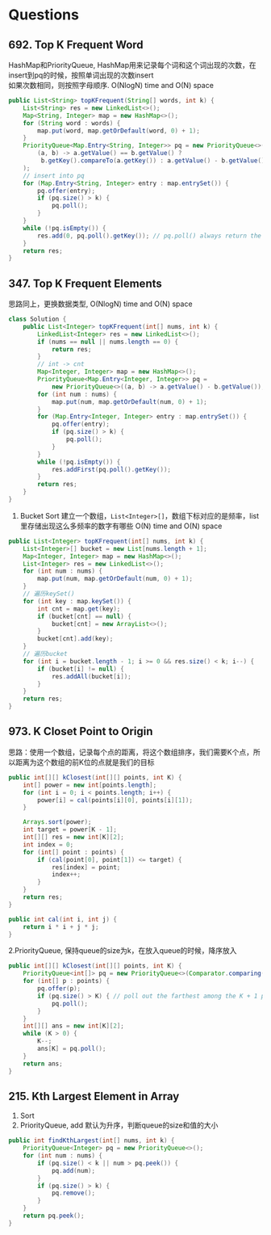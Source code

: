 # Questions

## 692. Top K Frequent Word

HashMap和PriorityQueue, HashMap用来记录每个词和这个词出现的次数，在insert到pq的时候，按照单词出现的次数insert  
如果次数相同，则按照字母顺序.
O(NlogN) time and O(N) space

```java
public List<String> topKFrequent(String[] words, int k) {
    List<String> res = new LinkedList<>();
    Map<String, Integer> map = new HashMap<>();
    for (String word : words) {
        map.put(word, map.getOrDefault(word, 0) + 1);
    }
    PriorityQueue<Map.Entry<String, Integer>> pq = new PriorityQueue<>(
        (a, b) -> a.getValue() == b.getValue() ?
         b.getKey().compareTo(a.getKey()) : a.getValue() - b.getValue()
    );
    // insert into pq
    for (Map.Entry<String, Integer> entry : map.entrySet()) {
        pq.offer(entry);
        if (pq.size() > k) {
            pq.poll();
        }
    }
    while (!pq.isEmpty()) {
        res.add(0, pq.poll().getKey()); // pq.poll() always return the smallest.
    }
    return res;
}
```  

## 347. Top K Frequent Elements

思路同上，更换数据类型, O(NlogN) time and O(N) space

```java
class Solution {
    public List<Integer> topKFrequent(int[] nums, int k) {
        LinkedList<Integer> res = new LinkedList<>();
        if (nums == null || nums.length == 0) {
            return res;
        }
        // int -> cnt
        Map<Integer, Integer> map = new HashMap<>();
        PriorityQueue<Map.Entry<Integer, Integer>> pq =
            new PriorityQueue<>((a, b) -> a.getValue() - b.getValue());
        for (int num : nums) {
            map.put(num, map.getOrDefault(num, 0) + 1);
        }
        for (Map.Entry<Integer, Integer> entry : map.entrySet()) {
            pq.offer(entry);
            if (pq.size() > k) {
                pq.poll();
            }
        }
        while (!pq.isEmpty()) {
            res.addFirst(pq.poll().getKey());
        }
        return res;
    }
}
```  

1. Bucket Sort
建立一个数组，`List<Integer>[]`，数组下标对应的是频率，list里存储出现这么多频率的数字有哪些 
O(N) time and O(N) space

```java
public List<Integer> topKFrequent(int[] nums, int k) {
    List<Integer>[] bucket = new List[nums.length + 1];
    Map<Integer, Integer> map = new HashMap<>();
    List<Integer> res = new LinkedList<>();
    for (int num : nums) {
        map.put(num, map.getOrDefault(num, 0) + 1);
    }
    // 遍历keySet()
    for (int key : map.keySet()) {
        int cnt = map.get(key);
        if (bucket[cnt] == null) {
            bucket[cnt] = new ArrayList<>();
        }
        bucket[cnt].add(key);
    }
    // 遍历bucket
    for (int i = bucket.length - 1; i >= 0 && res.size() < k; i--) {
        if (bucket[i] != null) {
            res.addAll(bucket[i]);
        }
    }
    return res;
}
```  

## 973. K Closet Point to Origin

思路：使用一个数组，记录每个点的距离，将这个数组排序，我们需要K个点，所以距离为这个数组的前K位的点就是我们的目标

```java
public int[][] kClosest(int[][] points, int K) {
    int[] power = new int[points.length];
    for (int i = 0; i < points.length; i++) {
        power[i] = cal(points[i][0], points[i][1]);
    }

    Arrays.sort(power);
    int target = power[K - 1];
    int[][] res = new int[K][2];
    int index = 0;
    for (int[] point : points) {
        if (cal(point[0], point[1]) <= target) {
            res[index] = point;
            index++;
        }
    }
    return res;
}

public int cal(int i, int j) {
    return i * i + j * j;
}
```  

2.PriorityQueue, 保持queue的size为k，在放入queue的时候，降序放入

```java
public int[][] kClosest(int[][] points, int K) {
    PriorityQueue<int[]> pq = new PriorityQueue<>(Comparator.comparing(a -> -a[0] * a[0] - a[1] * a[1]));
    for (int[] p : points) {
        pq.offer(p);
        if (pq.size() > K) { // poll out the farthest among the K + 1 points.
            pq.poll();
        }
    }
    int[][] ans = new int[K][2];
    while (K > 0) {
        K--;
        ans[K] = pq.poll();
    }
    return ans;
}
```  

## 215. Kth Largest Element in Array

1. Sort
2. PriorityQueue, add 默认为升序，判断queue的size和值的大小

```java
public int findKthLargest(int[] nums, int k) {
    PriorityQueue<Integer> pq = new PriorityQueue<>();
    for (int num : nums) {
        if (pq.size() < k || num > pq.peek()) {
            pq.add(num);
        }
        if (pq.size() > k) {
            pq.remove();
        }
    }
    return pq.peek();
}
```  
